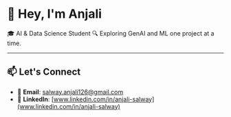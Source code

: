 # 👋 Hey, I'm Anjali 

🎓 AI & Data Science Student 
🔍 Exploring GenAI and ML one project at a time.

---

## 📫 Let's Connect

- 📧 **Email**: [salway.anjali126@gmail.com](mailto:salway.anjali126@gmail.com)  
- 🔗 **LinkedIn**: [www.linkedin.com/in/anjali-salway](www.linkedin.com/in/anjali-salway)
